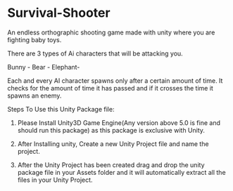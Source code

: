 # Survival-Shooter
An endless orthographic shooting game made with unity where you are fighting baby toys.

There are 3 types of Ai characters that will be attacking you.

Bunny -
Bear -
Elephant-

Each and every AI character spawns only after a certain amount of time. It checks for the amount of time it has passed and if it crosses the time it spawns an enemy.

Steps To Use this Unity Package file:

1. Please Install Unity3D Game Engine(Any version above 5.0 is fine and should run this package) as this package is exclusive with Unity.

2. After Installing unity, Create a new Unity Project file and name the project.

3. After the Unity Project has been created drag and drop the unity package file in your Assets folder and it will automatically extract all the files in your Unity Project.
